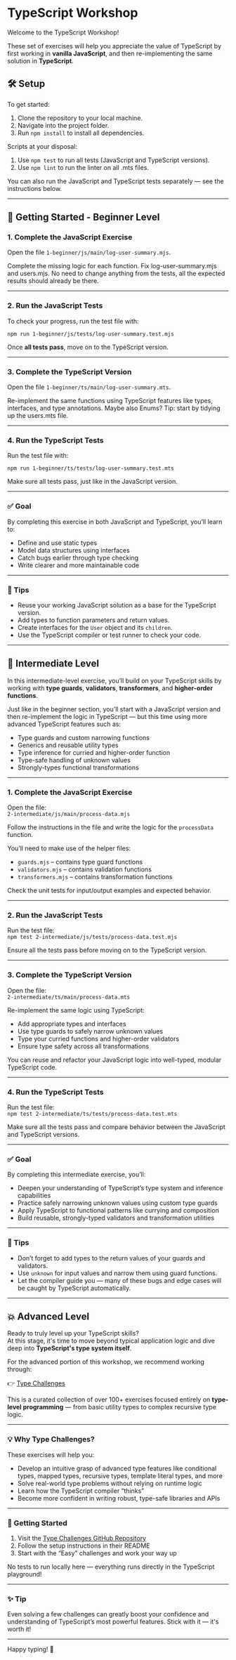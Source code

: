 # TypeScript Workshop

Welcome to the TypeScript Workshop!

These set of exercises will help you appreciate the value of TypeScript by first working in **vanilla JavaScript**, and then re-implementing the same solution in **TypeScript**.

## 🛠 Setup

To get started:

1. Clone the repository to your local machine.
2. Navigate into the project folder.
3. Run `npm install` to install all dependencies.

Scripts at your disposal:

1. Use `npm test` to run all tests (JavaScript and TypeScript versions).
2. Use `npm lint` to run the linter on all .mts files.

You can also run the JavaScript and TypeScript tests separately — see the instructions below.

---

## 🚀 Getting Started - Beginner Level

### 1. Complete the JavaScript Exercise

Open the file `1-beginner/js/main/log-user-summary.mjs`.

Complete the missing logic for each function.
Fix log-user-summary.mjs and users.mjs.
No need to change anything from the tests, all the expected results should already be there.

---

### 2. Run the JavaScript Tests

To check your progress, run the test file with:

`npm run 1-beginner/js/tests/log-user-summary.test.mjs`

Once **all tests pass**, move on to the TypeScript version.

---

### 3. Complete the TypeScript Version

Open the file `1-beginner/ts/main/log-user-summary.mts`.

Re-implement the same functions using TypeScript features like types, interfaces, and type annotations. Maybe also Enums?
Tip: start by tidying up the users.mts file.

---

### 4. Run the TypeScript Tests

Run the test file with:

`npm run 1-beginner/ts/tests/log-user-summary.test.mts`

Make sure all tests pass, just like in the JavaScript version.

---

### ✅ Goal

By completing this exercise in both JavaScript and TypeScript, you’ll learn to:

- Define and use static types
- Model data structures using interfaces
- Catch bugs earlier through type checking
- Write clearer and more maintainable code

---

### 🧠 Tips

- Reuse your working JavaScript solution as a base for the TypeScript version.
- Add types to function parameters and return values.
- Create interfaces for the `User` object and its `children`.
- Use the TypeScript compiler or test runner to check your code.

---

## 🧩 Intermediate Level

In this intermediate-level exercise, you’ll build on your TypeScript skills by working with **type guards**, **validators**, **transformers**, and **higher-order functions**.

Just like in the beginner section, you’ll start with a JavaScript version and then re-implement the logic in TypeScript — but this time using more advanced TypeScript features such as:

- Type guards and custom narrowing functions
- Generics and reusable utility types
- Type inference for curried and higher-order function
- Type-safe handling of unknown values
- Strongly-types functional transformations

---

### 1. Complete the JavaScript Exercise

Open the file:  
`2-intermediate/js/main/process-data.mjs`

Follow the instructions in the file and write the logic for the `processData` function.

You’ll need to make use of the helper files:

- `guards.mjs` – contains type guard functions
- `validators.mjs` – contains validation functions
- `transformers.mjs` – contains transformation functions

Check the unit tests for input/output examples and expected behavior.

---

### 2. Run the JavaScript Tests

Run the test file:  
`npm test 2-intermediate/js/tests/process-data.test.mjs`

Ensure all the tests pass before moving on to the TypeScript version.

---

### 3. Complete the TypeScript Version

Open the file:  
`2-intermediate/ts/main/process-data.mts`

Re-implement the same logic using TypeScript:

- Add appropriate types and interfaces
- Use type guards to safely narrow unknown values
- Type your curried functions and higher-order validators
- Ensure type safety across all transformations

You can reuse and refactor your JavaScript logic into well-typed, modular TypeScript code.

---

### 4. Run the TypeScript Tests

Run the test file:  
`npm test 2-intermediate/ts/tests/process-data.test.mts`

Make sure all the tests pass and compare behavior between the JavaScript and TypeScript versions.

---

### ✅ Goal

By completing this intermediate exercise, you’ll:

- Deepen your understanding of TypeScript’s type system and inference capabilities
- Practice safely narrowing unknown values using custom type guards
- Apply TypeScript to functional patterns like currying and composition
- Build reusable, strongly-typed validators and transformation utilities

---

### 🧠 Tips

- Don’t forget to add types to the return values of your guards and validators.
- Use `unknown` for input values and narrow them using guard functions.
- Let the compiler guide you — many of these bugs and edge cases will be caught by TypeScript automatically.

---

## 💥 Advanced Level

Ready to truly level up your TypeScript skills?  
At this stage, it's time to move beyond typical application logic and dive deep into **TypeScript's type system itself**.

For the advanced portion of this workshop, we recommend working through:

👉 [Type Challenges](https://github.com/type-challenges/type-challenges)

This is a curated collection of over 100+ exercises focused entirely on **type-level programming** — from basic utility types to complex recursive type logic.

---

### 💡 Why Type Challenges?

These exercises will help you:

- Develop an intuitive grasp of advanced type features like conditional types, mapped types, recursive types, template literal types, and more
- Solve real-world type problems without relying on runtime logic
- Learn how the TypeScript compiler “thinks”
- Become more confident in writing robust, type-safe libraries and APIs

---

### 🏁 Getting Started

1. Visit the [Type Challenges GitHub Repository](https://github.com/type-challenges/type-challenges)
2. Follow the setup instructions in their README
3. Start with the “Easy” challenges and work your way up

No tests to run locally here — everything runs directly in the TypeScript playground!

---

### ✨ Tip

Even solving a few challenges can greatly boost your confidence and understanding of TypeScript’s most powerful features. Stick with it — it's worth it!

---

Happy typing! 🎉
